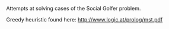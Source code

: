 Attempts at solving cases of the Social Golfer problem.

Greedy heuristic found here: http://www.logic.at/prolog/mst.pdf
